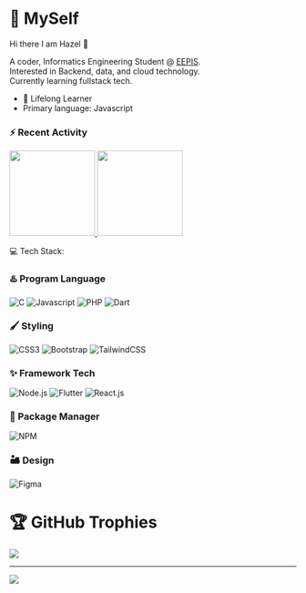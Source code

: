 # 💫 MySelf
Hi there I am Hazel 👋

A coder, Informatics Engineering Student @ [EEPIS](https://www.pens.ac.id/).<br> 
Interested in Backend, data, and cloud technology.<br>
Currently learning fullstack tech.

- 🌱 Lifelong Learner
- Primary language: Javascript

### ⚡ Recent Activity

<p align="left">
  <a href="https://github.com/7Cdrs">
    <img height="150em" src="https://github-readme-stats.vercel.app/api?username=7Cdrs&show_icons=true&theme=dark&include_all_commits=true&count_private=true" />
    <img height="150em" src="https://github-readme-stats.vercel.app/api/top-langs/?username=7Cdrs&theme=gruvbox&hide_border=false&include_all_commits=false&count_private=true&layout=compact"/>
  </a>
</p>


💻 Tech Stack:
### ♨️ Program Language
  ![C](https://img.shields.io/badge/C-00599C?style=for-the-badge&logo=c&logoColor=white)
  ![Javascript](https://img.shields.io/badge/javascript-%23000000.svg?style=for-the-badge&logo=javascript&logoColor=%23fff000)
 ![PHP](https://img.shields.io/badge/php-%23000000.svg?style=for-the-badge&logo=php&logoColor=%237377ad)
 ![Dart](https://img.shields.io/badge/dart-%230175C2.svg?style=for-the-badge&logo=dart&logoColor=white)

### 🖌️ Styling
  ![CSS3](https://img.shields.io/badge/css3-%23000000.svg?style=for-the-badge&logo=css3&logoColor=%231572B6) ![Bootstrap](https://img.shields.io/badge/bootstrap-%23000000.svg?style=for-the-badge&logo=bootstrap&logoColor=563D7C) ![TailwindCSS](https://img.shields.io/badge/tailwindcss-%23000000.svg?style=for-the-badge&logo=tailwind-css&logoColor%2338B2AC)

### ✨ Framework Tech
  ![Node.js](https://img.shields.io/badge/node.js-339933?style=for-the-badge&logo=nodedotjs&logoColor=white)
  ![Flutter](https://img.shields.io/badge/Flutter-02569B?style=for-the-badge&logo=flutter&logoColor=white)
  ![React.js](https://img.shields.io/badge/react.js-61DAFB?style=for-the-badge&logo=react&logoColor=white)



### 🎁 Package Manager
 ![NPM](https://img.shields.io/badge/npm-%23000000.svg?style=for-the-badge&logo=npm&logoColor=%23cd3e3d)
  
### 🏜️ Design
  ![Figma](https://img.shields.io/badge/figma-%23000000.svg?style=for-the-badge&logo=figma&logoColor=%23f25425)


# 🏆 GitHub Trophies
![](https://github-profile-trophy.vercel.app/?username=7Cdrs&theme=darkhub&no-frame=false&no-bg=false&margin-w=4)



---


[![](https://visitcount.itsvg.in/api?id=7Cdrs&icon=0&color=0)](https://visitcount.itsvg.in)


